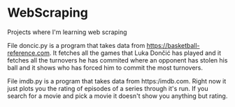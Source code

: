# WebScraping
Projects where I'm learning web scraping

File doncic.py is a program that takes data from https://basketball-reference.com.
It fetches all the games that Luka Dončić has played and it fetches all the turnovers
he has commited where an opponent has stolen his ball and it shows who has forced him to
commit the most turnovers.

File imdb.py is a program that takes data from https:/imdb.com.
Right now it just plots you the rating of episodes of a series through it's run.
If you search for a movie and pick a movie it doesn't show you anything but rating.
